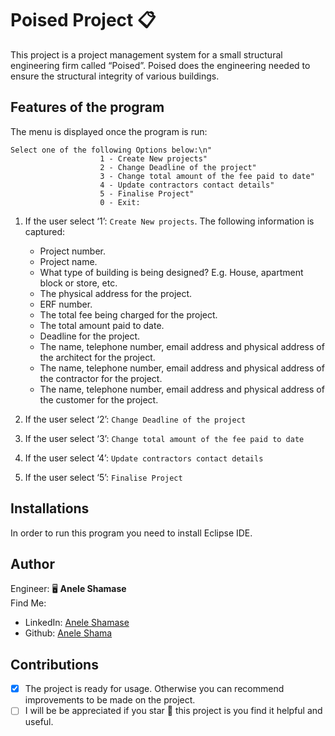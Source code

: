 # Poised Project 📋
This project is a project management system for a small structural engineering firm called “Poised”. Poised does the engineering needed to ensure the structural integrity of various buildings.

## Features of the program
The menu is displayed once the program is run:
```
Select one of the following Options below:\n"
                    1 - Create New projects"
                    2 - Change Deadline of the project"
                    3 - Change total amount of the fee paid to date"
                    4 - Update contractors contact details"
                    5 - Finalise Project"
                    0 - Exit:
```

1. If the user select ‘1’: ```Create New projects```. The following information is captured:
    * Project number.
    * Project name.
    * What type of building is being designed? E.g. House, apartment block or store, etc.
    * The physical address for the project.
    * ERF number.
    * The total fee being charged for the project.
    * The total amount paid to date.
    * Deadline for the project.
    * The name, telephone number, email address and physical address of the architect for the project.
    * The name, telephone number, email address and physical address of the contractor for the project.
    * The name, telephone number, email address and physical address of the customer for the project.

2. If the user select ‘2’: ```Change Deadline of the project```
3. If the user select ‘3’: ```Change total amount of the fee paid to date```
4. If the user select ‘4’: ```Update contractors contact details```
5. If the user select ‘5’: ```Finalise Project```



## Installations
In order to run this program you need to install Eclipse IDE.

## Author
Engineer:  🖥 **Anele Shamase**
<br>Find Me:
* LinkedIn: [Anele Shamase](https://www.linkedin.com/in/anele-shamase-133a73228/)
* Github: [Anele Shama](https://github.com/AneleShama)

## Contributions
* [x] The project is ready for usage. Otherwise you can recommend improvements to be made on the project.
* [ ] I will be be appreciated if you star 🌟 this project is you find it helpful and useful.
